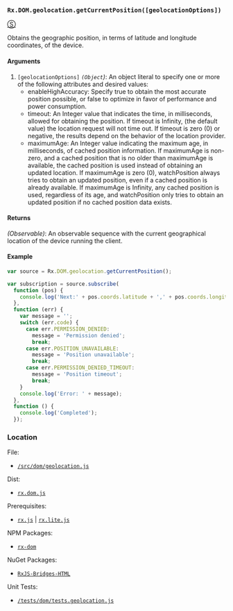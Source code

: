 ### `Rx.DOM.geolocation.getCurrentPosition([geolocationOptions])`
[&#x24C8;](https://github.com/Reactive-Extensions/RxJS-DOM/blob/master/src/dom/geolocation.js "View in source")

Obtains the geographic position, in terms of latitude and longitude coordinates, of the device.

#### Arguments
1. `[geolocationOptions]` *`(Object`)*: An object literal to specify one or more of the following attributes and desired values:
     - enableHighAccuracy: Specify true to obtain the most accurate position possible, or false to optimize in favor of performance and power consumption.
     - timeout: An Integer value that indicates the time, in milliseconds, allowed for obtaining the position.
        If timeout is Infinity, (the default value) the location request will not time out.
        If timeout is zero (0) or negative, the results depend on the behavior of the location provider.
     - maximumAge: An Integer value indicating the maximum age, in milliseconds, of cached position information.
        If maximumAge is non-zero, and a cached position that is no older than maximumAge is available, the cached position is used instead of obtaining an updated location.
        If maximumAge is zero (0), watchPosition always tries to obtain an updated position, even if a cached position is already available.
        If maximumAge is Infinity, any cached position is used, regardless of its age, and watchPosition only tries to obtain an updated position if no cached position data exists.

#### Returns
*(Observable)*: An observable sequence with the current geographical location of the device running the client.

#### Example
```js
var source = Rx.DOM.geolocation.getCurrentPosition();

var subscription = source.subscribe(
  function (pos) {
    console.log('Next:' + pos.coords.latitude + ',' + pos.coords.longitude);
  },
  function (err) {
    var message = '';
    switch (err.code) {
      case err.PERMISSION_DENIED:
        message = 'Permission denied';
        break;
      case err.POSITION_UNAVAILABLE:
        message = 'Position unavailable';
        break;
      case err.PERMISSION_DENIED_TIMEOUT:
        message = 'Position timeout';
        break;
    }
    console.log('Error: ' + message);
  },
  function () {
    console.log('Completed');
  });
```

### Location

File:
- [`/src/dom/geolocation.js`](https://github.com/Reactive-Extensions/RxJS-DOM/blob/master/src/dom/geolocation.js)

Dist:
- [`rx.dom.js`](https://github.com/Reactive-Extensions/RxJS-DOM/blob/master/dist/rx.dom.js)

Prerequisites:
- [`rx.js`](https://github.com/Reactive-Extensions/RxJS/blob/master/dist/rx.js) |  [`rx.lite.js`](https://github.com/Reactive-Extensions/RxJS/blob/master/rx.lite.js)

NPM Packages:
- [`rx-dom`](https://preview.npmjs.com/package/rx-dom)

NuGet Packages:
- [`RxJS-Bridges-HTML`](http://www.nuget.org/packages/RxJS-Bridges-HTML/)

Unit Tests:
- [`/tests/dom/tests.geolocation.js`](https://github.com/Reactive-Extensions/RxJS-DOM/blob/master/tests/dom/tests.geolocation.js)
